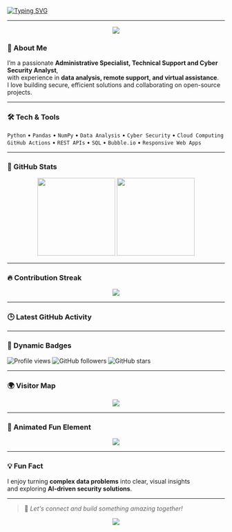 <!-- Profile Header with animated typing and waving hand emoji -->
[![Typing SVG](https://readme-typing-svg.herokuapp.com?color=%23FFFFFF&size=30&center=true&vCenter=true&width=800&lines=👋+Hi,+I'm+Ikenna+Anthony+Claret+Ogbonna;Administrative+Specialist;Technical+Support+Expert;Cyber+Security+Analyst;Remote+Support+Expert;Data+Analyst)](https://git.io/typing-svg)

---

<!-- Fun animated divider -->
<p align="center">
  <img src="https://capsule-render.vercel.app/api?type=wave&height=80&color=0:1e1e1e,100:3a3a3a&section=header" />
</p>

### 🌟 About Me
I’m a passionate **Administrative Specialist, Technical Support and Cyber Security Analyst**,  
with experience in **data analysis, remote support, and virtual assistance**.  
I love building secure, efficient solutions and collaborating on open-source projects.

---

### 🛠️ Tech & Tools
`Python` • `Pandas` • `NumPy` • `Data Analysis` • `Cyber Security` • `Cloud Computing`  
`GitHub Actions` • `REST APIs` • `SQL` • `Bubble.io` • `Responsive Web Apps`

---

### 🚀 GitHub Stats
<p align="center">
  <img src="https://github-readme-stats.vercel.app/api?username=OGBmetrix&show_icons=true&theme=dark" height="180">
  <img src="https://github-readme-stats.vercel.app/api/top-langs/?username=OGBmetrix&layout=compact&theme=dark" height="180">
</p>

---

### 🔥 Contribution Streak
<p align="center">
  <img src="https://streak-stats.demolab.com?user=OGBmetrix&theme=dark&date_format=j%20M%5B%20Y%5D" />
</p>

---

### 🕒 Latest GitHub Activity
<!--START_SECTION:activity-->
<!--END_SECTION:activity-->

---

### 🧩 Dynamic Badges
![Profile views](https://komarev.com/ghpvc/?username=OGBmetrix&color=brightgreen)
![GitHub followers](https://img.shields.io/github/followers/OGBmetrix?style=social)
![GitHub stars](https://img.shields.io/github/stars/OGBmetrix?style=social)

---

### 🌍 Visitor Map
<p align="center">
  <img src="https://visitcount.itsvg.in/api?id=OGBmetrix&icon=5&color=12" />
</p>

---

### 🎨 Animated Fun Element
<p align="center">
  <img src="https://readme-typing-svg.herokuapp.com?color=00FF00&width=600&lines=⚡+Lifelong+Learner;🚀+Open+Source+Contributor;💡+Tech+Innovator;🛡️+Cyber+Security+Advocate" />
</p>

---

### 💡 Fun Fact
I enjoy turning **complex data problems** into clear, visual insights  
and exploring **AI-driven security solutions**.

---

> 💬 *Let's connect and build something amazing together!*

<p align="center">
  <img src="https://capsule-render.vercel.app/api?type=wave&height=80&color=0:3a3a3a,100:1e1e1e&section=footer" />
</p>
